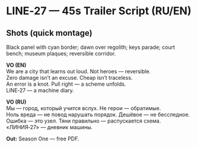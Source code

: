 # LINE‑27 — 45s Trailer Script (RU/EN)

## Shots (quick montage)
Black panel with cyan border; dawn over regolith; keys parade; court bench; museum plaques; reversible corridor.

**VO (EN)**  
We are a city that learns out loud. Not heroes — reversible.  
Zero damage isn’t an excuse. Cheap isn’t traceless.  
An error is a knot. Pull right — a scheme unfolds.  
LINE‑27 — a machine diary.

**VO (RU)**  
Мы — город, который учится вслух. Не герои — обратимые.  
Ноль вреда — не повод нарушать порядок. Дешёвое — не бесследное.  
Ошибка — это узел. Тяни правильно — распускается схема.  
«ЛИНИЯ‑27» — дневник машины.

**Out:** Season One — free PDF.
